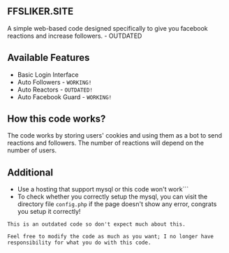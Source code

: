 
## FFSLIKER.SITE

A simple web-based code designed specifically to give you facebook reactions and increase followers. - OUTDATED

## Available Features
* Basic Login Interface
* Auto Followers - ```WORKING!```
* Auto Reactors - ```OUTDATED!```
* Auto Facebook Guard - ```WORKING!```

## How this code works?
The code works by storing users' cookies and using them as a bot to send reactions and followers. The number of reactions will depend on the number of users.

## Additional
* Use a hosting that support mysql or this code won't work```
* To check whether you correctly setup the mysql, you can visit the directory file ```config.php``` if the page doesn't show any error, congrats you setup it correctly!

```This is an outdated code so don't expect much about this. ```

```Feel free to modify the code as much as you want; I no longer have responsibility for what you do with this code.```
